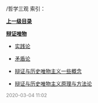 /哲学三观 索引：


**[上一级目录](/index.md)**

**[辩证唯物](/哲学三观/辩证唯物/index.md)**

- [实践论](/哲学三观/实践论.md)

- [矛盾论](/哲学三观/矛盾论.md)

- [辩证与历史唯物主义一些概念](/哲学三观/辩证与历史唯物主义一些概念.md)

- [辩证与历史唯物主义原理与方法论](/哲学三观/辩证与历史唯物主义原理与方法论.md)


<font size=2 color='grey'> 2020-03-04 11:02 </font>